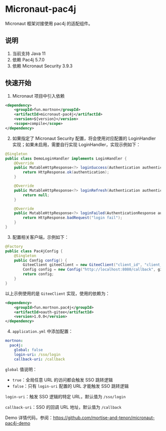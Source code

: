 # Micronaut-pac4j

Micronaut 框架对接使用 pac4j 的适配组件。

## 说明

1. 当前支持 Java 11
2. 依赖 Pac4j 5.7.0
3. 依赖 Micronaut Security 3.9.3

## 快速开始

1. Micronaut 项目中引入依赖

```xml
<dependency>
    <groupId>fun.mortnon</groupId>
    <artifactId>micronaut-pac4j</artifactId>
    <version>${version}</version>
    <scope>compile</scope>
</dependency>
```

2. 如果指定了 Micronaut Security 配置，将会使用对应配置的 LoginHandler 实现；如果未启用，需要自行实现 LoginHandler，实现示例如下：

```java
@Singleton
public class DemoLoginHandler implements LoginHandler {
    @Override
    public MutableHttpResponse<?> loginSuccess(Authentication authentication, HttpRequest<?> request) {
        return HttpResponse.ok(authentication);
    }

    @Override
    public MutableHttpResponse<?> loginRefresh(Authentication authentication, String refreshToken, HttpRequest<?> request) {
        return null;
    }

    @Override
    public MutableHttpResponse<?> loginFailed(AuthenticationResponse authenticationResponse, HttpRequest<?> request) {
        return HttpResponse.badRequest("login fail");
    }
}
```

3. 配置相关客户端，示例如下：

```java
@Factory
public class Pac4jConfig {
    @Singleton
    public Config config() {
        GiteeClient giteeClient = new GiteeClient("client_id", "client_secret");
        Config config = new Config("http://localhost:8080/callback", giteeClient);
        return config;
    }
}
```

以上示例使用的是 `GiteeClient` 实现，使用的依赖为：

```xml
<dependency>
    <groupId>fun.mortnon.pac4j</groupId>
    <artifactId>oauth-gitee</artifactId>
    <version>1.0.0</version>
</dependency>
```

4. `application.yml` 中添加配置：

```yaml
mortnon:
  pac4j:
    global: false
    login-uri: /sso/login
    callback-uri: /callback
```

`global` 值说明：

- `true`：全局任意 URL 的访问都会触发 SSO 跳转逻辑
- `false`：只有 `login-uri` 配置的 URL 才能触发 SSO 跳转逻辑

`login-uri`：触发 SSO 逻辑的特定 URL，默认值为 `/sso/login`

`callback-uri`：SSO 的回调 URL 地址，默认值为 `/callback`

Demo 详情代码，参阅：https://github.com/mortise-and-tenon/micronaut-pac4j-demo
